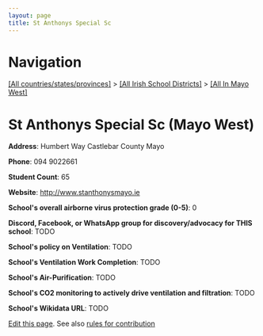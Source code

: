 ```yaml
---
layout: page
title: St Anthonys Special Sc
---
```

# Navigation

[[All countries/states/provinces]](../../..) > [[All Irish School Districts]](../..) > [[All In Mayo West]](..)

# St Anthonys Special Sc (Mayo West)

**Address**: Humbert Way Castlebar County Mayo

**Phone**: 094 9022661

**Student Count**: 65

**Website**: <http://www.stanthonysmayo.ie>

**School's overall airborne virus protection grade (0-5)**: 0

**Discord, Facebook, or WhatsApp group for discovery/advocacy for THIS school**: TODO

**School's policy on Ventilation**: TODO

**School's Ventilation Work Completion**: TODO

**School's Air-Purification**: TODO

**School's CO2 monitoring to actively drive ventilation and filtration**: TODO

**School's Wikidata URL**: TODO


[Edit this page](https://github.com/ventilate-schools/Ireland/edit/main/./Mayo_West/St_Anthonys_Special_Sc.md). See also [rules for contribution](../../../contribution-rules/)
